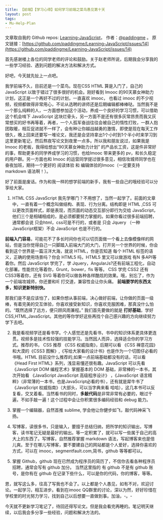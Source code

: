 ```yaml
---
title: 【前端】【学习心得】如何学习前端之菜鸟愚见第十天
layout: post
tags:
- Mu-Help-Plan
---
```



 文章取自我的 Github  repos: [Learning-JavaScript](https://github.com/paddingme/Learning-JavaScript)， 作者：[@paddingme](http://padding.me/about.html) 。 
  原文链接：[https://github.com/paddingme/Learning-JavaScript/issues/14](https://github.com/paddingme/Learning-JavaScript/issues/14)

首先感谢楼上各位的同学老师的评论和鼓励。关于赵老师所说，后期我会分享我的一些学习经验、遇到问题的解决方法和解决方式。

好吧，今天就先扯上一点吧。

我学前端不久，目前还是一个菜鸟。现在CSS HTML 算是入门了，自己的JavaScript 以致于错过了很多很好的机会。刚好看到 Imooc 的90天慕女神助力计划，这正是一个再好不过的计划，一直喜欢 imooc， 也看过 imooc 的不少视频，视频都做得非常用心，不论从选聘的讲师还是后期编辑都棒棒哒。当然我不是一个那么纯粹的人，一方面想参加这个活动，养成一个良好的学习习惯，可以借助这个机会啃下 JavaScript 这块烂骨头，另一方面不是还有很多灰常昂贵而我又灰常想买的好书再等着，再者，一个人孤军奋战往往会被自己的惰性打败，一群人抱团取暖，相互促进就不一样了，会有种让你越战越勇的激情，即使是现在每天工作很久，晚上回来还要写一堆论文，我还是会坚持拿出1个小时到1个半小时来学习到这里更新笔记，然后熬夜写论文到夜里一点多。所以我和朋友说过，如果我是Imooc 的老板，我得给想出“90天慕女神助力计划” 的产品长工资，这是件非常好的事，帮助更多的同学养成学习的习惯，也给Imooc 带来更多的 pv，和长久稳定的用户群。另一方面也和 Imooc 的运营同学提过很多意见，相信攻城师同学也在奋夜加班，期待一个更好的 阅读体验 和 编辑体验的Imooc（一定要支持 markdown 语法啊！）。

好了前面是废话。作为和我一样的想学前端的新手，我有一些自己的哦经验可以分享给大家。

1.  HTML CSS JavaScript 我先学哪门？不用想了，当然一起学了。前面的文章中，一直有着一个概念叫做结构、表现、行为分离。结构即是 HTML ,CSS 可以更改页面样式，即是表现，而页面的动态交互部分即行为交给 JavaScript，他们三个是相辅相成的，是必须都要努力掌握的。如果你看过很多前端招聘，通常都会说 只会html，css可是不行的，或者是 只会 Jquery （一种 JavaScript框架）不会 JavaScript 也是不行的。

 **前端入门容易**，可能花不了多长时间你也可以切页面做一个看上去像模像样的网站，但是当你觉得自己一只脚踏入前端大门的大门，打开另一个世界的时候，你会看到这个世界是一篇汪洋大海，就说 HTML，你是否知道 每个 HTML 标签的语义，正确的使用场景吗？你会 HTML5 吗，HTML5 里又可以做游戏 有N 多API等着你。然后 JavaScript 学完了，学 Jquery，AngularJs?还有前端工程化，自动化部署。性能优化等着你，Grunt，bower，fis 等等。
CSS 学完 CSS2 还有CSS3等着你，还有 SVG 等着你可以做各种各样酷炫的效果。哦，别忘了，作为一个前端攻城师，你还要和IE 打交道，兼容性会让你头痛。
**前端要学的东西太多，知识更新特别快。**

 那我们是不是应该怕了，如果你想从事前端，决心做好前端，让你做的页面一级棒，有着完美的交互体验，你喜欢接受新知识，你喜欢克服困难，那真没什么怕的。“既然选择了远方，便只顾风雨兼程。” 我们首先要做的就是 **打好基础**，学好 CSS,HTML,JavaScript。其他的等你学好这些再找个自己感兴趣的方向继续努力学下去吧。

2.  我是看视频学还是看书学。个人感觉还是先看书，书中的知识体系更具体更连贯。视频多是技术性较强的技能学习。当然因人而异，选择适合你的学习方式。推荐的书， CSS 推荐 《CSS 权威指南》，后期可以看 《CSS 禅意花园》和大漠的《CSS3 图解》,《写给大家看的设计书》也是作为一个切图仔必看的书哦。HTML 目前没什么推荐的,如果一点前端基础都没有的话，可以看《Head First HTML》系列，浅显易懂还很有趣。JavaScript 可以先看 《JavaScript DOM 编程艺术》掌握基本的 DOM 基础，非常棒的一本书，其次开始看 《JavaScript JavaScript 高级程序设计》 ，《JavaScript 语言精粹》（非常薄的一本书，也是JavaScript必看的书），还有就是犀牛书了《JavaScript 权威指南》（大部头，可以当字典来看 哈哈），这几本书可以反复看，交叉着看。当然看书的同时，**多敲代码**是非常非常有必要的，眼过千遍，不如手敲一遍！这个过程中会让你积累很多编码经验和 debug 能力。

3.  掌握一个编辑器，自然首推 sublime, 学会他让你健步如飞，敲代码神采飞扬。

4.  写博客，读很多书，只是输入，要擅于总结归纳，把所学的知识输出，写博客，读书笔记无疑是最好的输出。等一定积累了，就可以写一些属于自己的高大上的东西了。写博客，自然推荐掌握 markdown 语法，写起博客来也是倍儿爽。至于在哪儿写博客，要不要建自己的网站都是个人爱好，选择你喜欢的方式，可以在 imooc，segmentfault.com,简书，github 等等都可以。

5.  掌握 Github，github 现在已然成为程序员的简历了，不信你去看各种程序员招聘，通常会写有 github 加分。
当然这里指的 有 github 不是有 github 账号，是你有在 github 在记录下些什么，可以是你的代码，你的博客，等等。

恩，就写这么多，往高了写我也不会了。以上都是个人愚见，如有不对，欢迎讨论。一起学习，相互进步。看到在imooc  QQ群里的讨论，深以为然，好好珍惜在学校里的时光努力学习，找到自己以后想要一直做到事。加油，-。-

今天就不更新学习笔记了，待回还得写论文。但是我会看完再睡的。笔记明天继续，以后我会多分享一些经验，问题和解决方法的。
